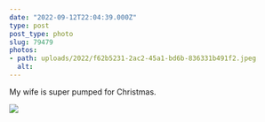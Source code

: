 ```yaml
---
date: "2022-09-12T22:04:39.000Z"
type: post 
post_type: photo
slug: 79479
photos: 
- path: uploads/2022/f62b5231-2ac2-45a1-bd6b-836331b491f2.jpeg
  alt: 
---
```

My wife is super pumped for Christmas. 


![](/uploads/2022/f62b5231-2ac2-45a1-bd6b-836331b491f2.jpeg)
